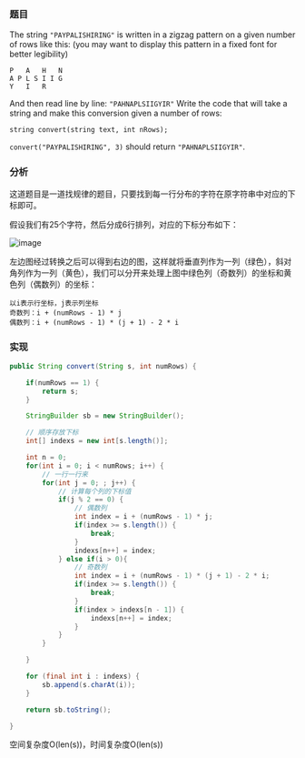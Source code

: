 ### 题目

The string `"PAYPALISHIRING"` is written in a zigzag pattern on a given number of rows like this: (you may want to display this pattern in a fixed font for better legibility)

```text
P   A   H   N
A P L S I I G
Y   I   R
```

And then read line by line: `"PAHNAPLSIIGYIR"`
Write the code that will take a string and make this conversion given a number of rows:

```text
string convert(string text, int nRows);
```

`convert("PAYPALISHIRING", 3)` should return `"PAHNAPLSIIGYIR"`.

### 分析

这道题目是一道找规律的题目，只要找到每一行分布的字符在原字符串中对应的下标即可。

假设我们有25个字符，然后分成6行排列，对应的下标分布如下： 

![image](https://github.com/ZhenchaoWang/zhenchaowang.github.io/blob/master/img/leetcode-6-1.png?raw=true)

左边图经过转换之后可以得到右边的图，这样就将垂直列作为一列（绿色），斜对角列作为一列（黄色），我们可以分开来处理上图中绿色列（奇数列）的坐标和黄色列（偶数列）的坐标：

```
以i表示行坐标，j表示列坐标
奇数列：i + (numRows - 1) * j
偶数列：i + (numRows - 1) * (j + 1) - 2 * i
```

### 实现

```java
public String convert(String s, int numRows) {

    if(numRows == 1) {
        return s;
    }

    StringBuilder sb = new StringBuilder();

    // 顺序存放下标
    int[] indexs = new int[s.length()];

    int n = 0;
    for(int i = 0; i < numRows; i++) {
        // 一行一行来
        for(int j = 0; ; j++) {
            // 计算每个列的下标值
            if(j % 2 == 0) {
                // 偶数列
                int index = i + (numRows - 1) * j;
                if(index >= s.length()) {
                    break;
                }
                indexs[n++] = index;
            } else if(i > 0){
                // 奇数列
                int index = i + (numRows - 1) * (j + 1) - 2 * i;
                if(index >= s.length()) {
                    break;
                }
                if(index > indexs[n - 1]) {
                    indexs[n++] = index;
                }
            }
        }

    }

    for (final int i : indexs) {
        sb.append(s.charAt(i));
    }

    return sb.toString();

}
```

空间复杂度O(len(s))，时间复杂度O(len(s))